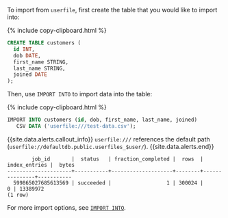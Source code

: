 To import from `userfile`, first create the table that you would like to import into:

{% include copy-clipboard.html %}
~~~sql
CREATE TABLE customers (
  id INT,
  dob DATE,
  first_name STRING,
  last_name STRING,
  joined DATE
);
~~~

Then, use `IMPORT INTO` to import data into the table:

{% include copy-clipboard.html %}
~~~sql
IMPORT INTO customers (id, dob, first_name, last_name, joined)
   CSV DATA ('userfile:///test-data.csv');
~~~

{{site.data.alerts.callout_info}}
`userfile:///` references the default path (`userfile://defaultdb.public.userfiles_$user/`).
{{site.data.alerts.end}}

~~~
        job_id       |  status   | fraction_completed |  rows  | index_entries |  bytes
---------------------+-----------+--------------------+--------+---------------+-----------
  599865027685613569 | succeeded |                  1 | 300024 |             0 | 13389972
(1 row)
~~~

For more import options, see [`IMPORT INTO`](../{{site.versions["stable"]}}/import-into.html).
